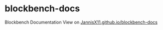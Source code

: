 # blockbench-docs
Blockbench Documentation
View on [JannisX11.github.io/blockbench-docs](https://JannisX11.github.io/blockbench-docs)
